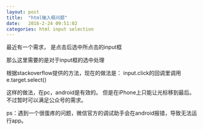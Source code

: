 ```yaml
---
layout: post
title:  "html输入框问题"
date:   2016-2-24 09:51:02
categories: html input selection
---
```


最近有一个需求，
是点击后选中所点击的input框

那么这里需要的是对于input框的选中处理

根据stackoverflow提供的方法，现在的做法是：
input.click的回调里调用e.target.select()

这样的做法，在pc，android是有效的。
但是在iPhone上只能让光标移到最后。
不过暂时可以满足公众号的需求。

ps：遇到一个很蛋疼的问题，微信官方的调试助手会在android报错，导致无法运行app。
